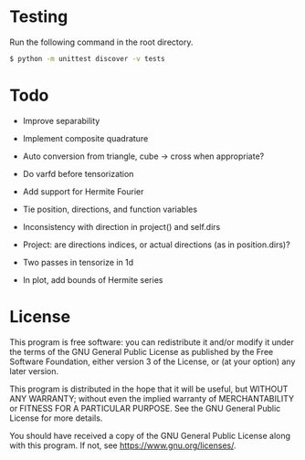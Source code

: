 # Testing

Run the following command in the root directory.

```bash
$ python -m unittest discover -v tests
```

# Todo

- Improve separability

- Implement composite quadrature

- Auto conversion from triangle, cube -> cross when appropriate?

- Do varfd before tensorization

- Add support for Hermite Fourier

- Tie position, directions, and function variables

- Inconsistency with direction in project() and self.dirs

- Project: are directions indices, or actual directions (as in position.dirs)?

- Two passes in tensorize in 1d

- In plot, add bounds of Hermite series

# License

This program is free software: you can redistribute it and/or modify
it under the terms of the GNU General Public License as published by
the Free Software Foundation, either version 3 of the License, or
(at your option) any later version.

This program is distributed in the hope that it will be useful,
but WITHOUT ANY WARRANTY; without even the implied warranty of
MERCHANTABILITY or FITNESS FOR A PARTICULAR PURPOSE. See the
GNU General Public License for more details.

You should have received a copy of the GNU General Public License
along with this program. If not, see <https://www.gnu.org/licenses/>.
